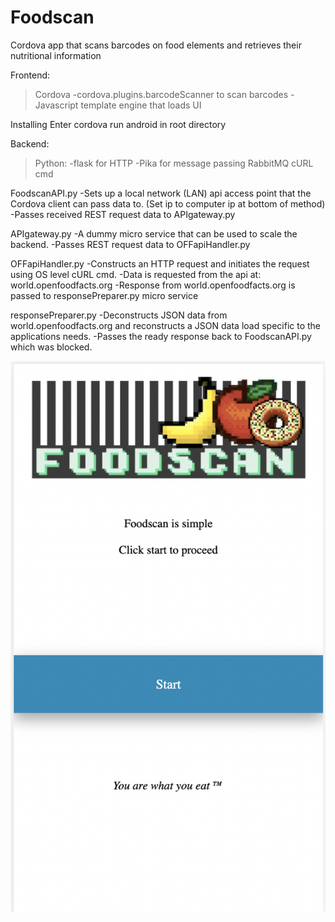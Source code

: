 # Foodscan
Cordova app that scans barcodes on food elements and retrieves their nutritional information

Frontend:
>Cordova
-cordova.plugins.barcodeScanner to scan barcodes
-Javascript template engine that loads UI

Installing
Enter cordova run android in root directory

Backend:
>Python: 
-flask for HTTP
-Pika for message passing
>RabbitMQ
>cURL cmd

FoodscanAPI.py
-Sets up a local network (LAN) api access point that the Cordova client can pass data to. (Set ip to computer ip at bottom of method)
-Passes received REST request data to APIgateway.py

APIgateway.py
-A dummy micro service that can be used to scale the backend.
-Passes REST request data to OFFapiHandler.py

OFFapiHandler.py
-Constructs an HTTP request and initiates the request using OS level cURL cmd.
-Data is requested from the api at: world.openfoodfacts.org
-Response from world.openfoodfacts.org is passed to responsePreparer.py micro service

responsePreparer.py
-Deconstructs JSON data from world.openfoodfacts.org and reconstructs a JSON data load specific to the applications needs.
-Passes the ready response back to FoodscanAPI.py which was blocked.

![FoodScan](https://github.com/iojupiter/Foodscan/blob/master/Screenshot%202023-04-05%20at%2015.49.17.png?raw=true)
